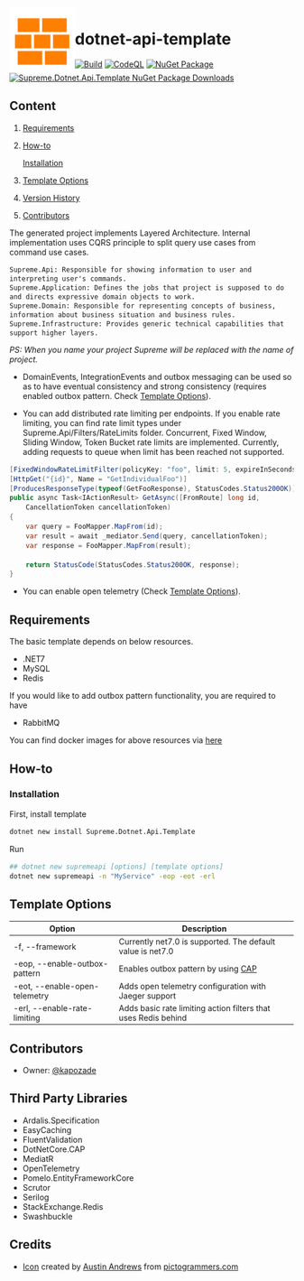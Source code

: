 <img align="left" width="116" height="116" src="https://raw.githubusercontent.com/kapozade/dotnet-api-template/main/images/bricks.png" />

# dotnet-api-template

[![Build](https://github.com/kapozade/dotnet-api-template/actions/workflows/dotnet.yml/badge.svg?branch=main)](https://github.com/kapozade/dotnet-api-template/actions/workflows/dotnet.yml)
[![CodeQL](https://github.com/kapozade/dotnet-api-template/actions/workflows/codeql.yml/badge.svg?branch=main)](https://github.com/kapozade/dotnet-api-template/actions/workflows/codeql.yml)
[![NuGet Package](https://img.shields.io/nuget/v/Supreme.Dotnet.Api.Template.svg)](https://www.nuget.org/packages/Supreme.Dotnet.Api.Template)
[![Supreme.Dotnet.Api.Template NuGet Package Downloads](https://img.shields.io/nuget/dt/Supreme.Dotnet.Api.Template)](https://www.nuget.org/packages/Supreme.Dotnet.Api.Template)


## Content
1. [Requirements](https://github.com/kapozade/dotnet-api-template#requirements)
2. [How-to](https://github.com/kapozade/dotnet-api-template#how-to)
    
    [Installation](https://github.com/kapozade/dotnet-api-template#installation)

3. [Template Options](https://github.com/kapozade/dotnet-api-template#template-options)
4. [Version History](https://github.com/kapozade/dotnet-api-template#version-history)
5. [Contributors](https://github.com/kapozade/dotnet-api-template#contributors)

The generated project implements Layered Architecture. Internal implementation uses CQRS principle to split query use cases from command use cases. 

```
Supreme.Api: Responsible for showing information to user and interpreting user's commands.
Supreme.Application: Defines the jobs that project is supposed to do and directs expressive domain objects to work.
Supreme.Domain: Responsible for representing concepts of business, information about business situation and business rules.
Supreme.Infrastructure: Provides generic technical capabilities that support higher layers.
```
<i>PS: When you name your project Supreme will be replaced with the name of project.</i>

* DomainEvents, IntegrationEvents and outbox messaging can be used so as to have eventual consistency and strong consistency (requires enabled outbox pattern. Check [Template Options](https://github.com/kapozade/dotnet-api-template#template-options)). 

* You can add distributed rate limiting per endpoints. If you enable rate limiting, you can find rate limit types under Supreme.Api/Filters/RateLimits folder. Concurrent, Fixed Window, Sliding Window, Token Bucket rate limits are implemented. Currently, adding requests to queue when limit has been reached not supported.
```C#
[FixedWindowRateLimitFilter(policyKey: "foo", limit: 5, expireInSeconds: 60)]
[HttpGet("{id}", Name = "GetIndividualFoo")]
[ProducesResponseType(typeof(GetFooResponse), StatusCodes.Status200OK)]
public async Task<IActionResult> GetAsync([FromRoute] long id, 
    CancellationToken cancellationToken)
{
    var query = FooMapper.MapFrom(id);
    var result = await _mediator.Send(query, cancellationToken);
    var response = FooMapper.MapFrom(result);

    return StatusCode(StatusCodes.Status200OK, response);
}
```

* You can enable open telemetry (Check [Template Options](https://github.com/kapozade/dotnet-api-template#template-options)). 

## Requirements
The basic template depends on below resources.

* .NET7
* MySQL
* Redis

If you would like to add outbox pattern functionality, you are required to have 

* RabbitMQ

You can find docker images for above resources via [here](https://github.com/kapozade/dockerfiles)

## How-to

### Installation

First, install template
```bash
dotnet new install Supreme.Dotnet.Api.Template
```

Run

```bash
## dotnet new supremeapi [options] [template options]
dotnet new supremeapi -n "MyService" -eop -eot -erl
```

## Template Options

| Option | Description |
| ------ | ----------- |
| -f, --framework | Currently net7.0 is supported. The default value is net7.0 |
| -eop, --enable-outbox-pattern | Enables outbox pattern by using [CAP](https://cap.dotnetcore.xyz/) |
| -eot, --enable-open-telemetry | Adds open telemetry configuration with Jaeger support |
| -erl, --enable-rate-limiting | Adds basic rate limiting action filters that uses Redis behind |

## Contributors

* Owner: [@kapozade](https://github.com/kapozade)

## Third Party Libraries

* Ardalis.Specification
* EasyCaching
* FluentValidation
* DotNetCore.CAP
* MediatR
* OpenTelemetry
* Pomelo.EntityFrameworkCore
* Scrutor
* Serilog
* StackExchange.Redis
* Swashbuckle

## Credits

* [Icon](https://github.com/kapozade/dotnet-api-template/blob/main/images/bricks.png) created by [Austin Andrews](https://github.com/Templarian) from  [pictogrammers.com](https://pictogrammers.com/library/mdi/icon/wall/)
